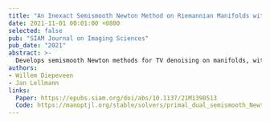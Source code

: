 ```yaml
---
title: "An Inexact Semismooth Newton Method on Riemannian Manifolds with Application to Duality-Based Total Variation Denoising"
date: 2021-11-01 00:01:00 +0800
selected: false
pub: "SIAM Journal on Imaging Sciences"
pub_date: "2021"
abstract: >-
  Develops semismooth Newton methods for TV denoising on manifolds, with duality frameworks for improved computational imaging.
authors:
- Willem Diepeveen
- Jan Lellmann
links:
  Paper: https://epubs.siam.org/doi/abs/10.1137/21M1398513
  Code: https://manoptjl.org/stable/solvers/primal_dual_semismooth_Newton/
---
```

